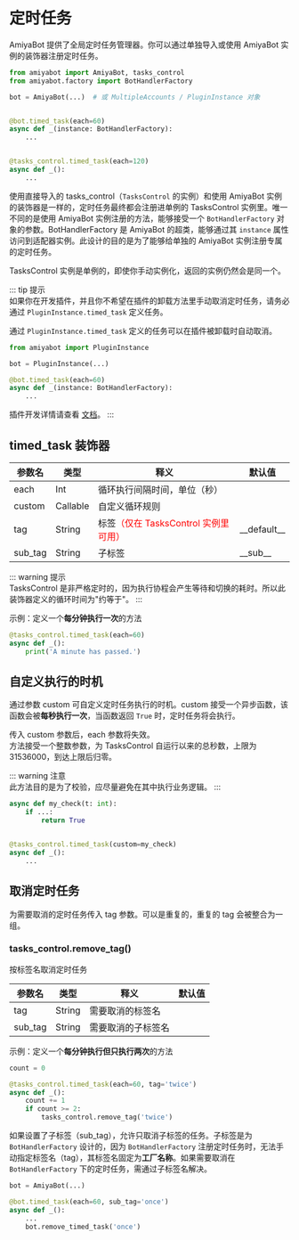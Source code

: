 # 定时任务

AmiyaBot 提供了全局定时任务管理器。你可以通过单独导入或使用 AmiyaBot 实例的装饰器注册定时任务。

```python
from amiyabot import AmiyaBot, tasks_control
from amiyabot.factory import BotHandlerFactory

bot = AmiyaBot(...)  # 或 MultipleAccounts / PluginInstance 对象


@bot.timed_task(each=60)
async def _(instance: BotHandlerFactory):
    ...


@tasks_control.timed_task(each=120)
async def _():
    ...
```

使用直接导入的 tasks_control（`TasksControl` 的实例）和使用 AmiyaBot 实例的装饰器是一样的，定时任务最终都会注册进单例的
TasksControl 实例里。唯一不同的是使用 AmiyaBot
实例注册的方法，能够接受一个 `BotHandlerFactory` 对象的参数。BotHandlerFactory 是 AmiyaBot 的超类，能够通过其 `instance`
属性访问到适配器实例。此设计的目的是为了能够给单独的 AmiyaBot 实例注册专属的定时任务。

TasksControl 实例是单例的，即使你手动实例化，返回的实例仍然会是同一个。

::: tip 提示<br>
如果你在开发插件，并且你不希望在插件的卸载方法里手动取消定时任务，请务必通过 `PluginInstance.timed_task` 定义任务。

通过 `PluginInstance.timed_task` 定义的任务可以在插件被卸载时自动取消。

```python {3,5}
from amiyabot import PluginInstance

bot = PluginInstance(...)

@bot.timed_task(each=60)
async def _(instance: BotHandlerFactory):
    ...
```

插件开发详情请查看 [文档](/develop/plugin/)。
:::

## timed_task 装饰器

| 参数名     | 类型       | 释义                                                        | 默认值           |
|---------|----------|-----------------------------------------------------------|---------------|
| each    | Int      | 循环执行间隔时间，单位（秒）                                            |               |
| custom  | Callable | 自定义循环规则                                                   |               |
| tag     | String   | 标签<span style="color: red">（仅在 TasksControl 实例里可用）</span> | \_\_default__ |
| sub_tag | String   | 子标签                                                       | \_\_sub__     |

::: warning 提示<br>
TasksControl 是非严格定时的，因为执行协程会产生等待和切换的耗时。所以此装饰器定义的循环时间为"约等于"。
:::

示例：定义一个**每分钟执行一次**的方法

```python
@tasks_control.timed_task(each=60)
async def _():
    print('A minute has passed.')
```

## 自定义执行的时机

通过参数 custom 可自定义定时任务执行的时机。custom 接受一个异步函数，该函数会被**每秒执行一次**，当函数返回 `True`
时，定时任务将会执行。

传入 custom 参数后，each 参数将失效。<br>
方法接受一个整数参数，为 TasksControl 自运行以来的总秒数，上限为 31536000，到达上限后归零。

::: warning 注意<br>
此方法目的是为了校验，应尽量避免在其中执行业务逻辑。
:::

```python
async def my_check(t: int):
    if ...:
        return True


@tasks_control.timed_task(custom=my_check)
async def _():
    ...
```

## 取消定时任务

为需要取消的定时任务传入 tag 参数。可以是重复的，重复的 tag 会被整合为一组。

### tasks_control.remove_tag()

按标签名取消定时任务

| 参数名     | 类型     | 释义        | 默认值 |
|---------|--------|-----------|-----|
| tag     | String | 需要取消的标签名  |     |
| sub_tag | String | 需要取消的子标签名 |     |

示例：定义一个**每分钟执行但只执行两次**的方法

```python {7}
count = 0

@tasks_control.timed_task(each=60, tag='twice')
async def _():
    count += 1
    if count >= 2:
        tasks_control.remove_tag('twice')
```

如果设置了子标签（sub_tag），允许只取消子标签的任务。子标签是为 `BotHandlerFactory` 设计的，因为 `BotHandlerFactory`
注册定时任务时，无法手动指定标签名（tag），其标签名固定为**工厂名称**。如果需要取消在 `BotHandlerFactory` 下的定时任务，需通过子标签名解决。

```python {1,6}
bot = AmiyaBot(...)

@bot.timed_task(each=60, sub_tag='once')
async def _():
    ...
    bot.remove_timed_task('once')
```
